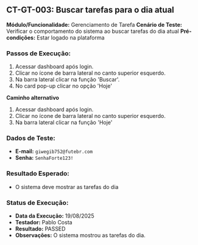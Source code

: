 ## CT-GT-003: Buscar tarefas para o dia atual

**Módulo/Funcionalidade:**  Gerenciamento de Tarefa
**Cenário de Teste:** Verificar o comportamento do sistema ao buscar tarefas do dia atual
**Pré-condições:** Estar logado na plataforma

### Passos de Execução:
1.  Acessar dashboard após login.
2.  Clicar no ícone de barra lateral no canto superior esquerdo.
3.  Na barra lateral clicar na função 'Buscar'.
4.  No card pop-up clicar no opção 'Hoje'

**Caminho alternativo**
1.  Acessar dashboard após login.
2.  Clicar no ícone de barra lateral no canto superior esquerdo.
3.  Na barra lateral clicar na função 'Hoje'

### Dados de Teste:
* **E-mail:** `giwegib752@futebr.com`
* **Senha:** `SenhaForte123!`

### Resultado Esperado:
* O sistema deve mostrar as tarefas do dia

### Status de Execução:
* **Data da Execução:** 19/08/2025
* **Testador:** Pablo Costa
* **Resultado:** PASSED
* **Observações:** O sistema mostrou as tarefas do dia.
